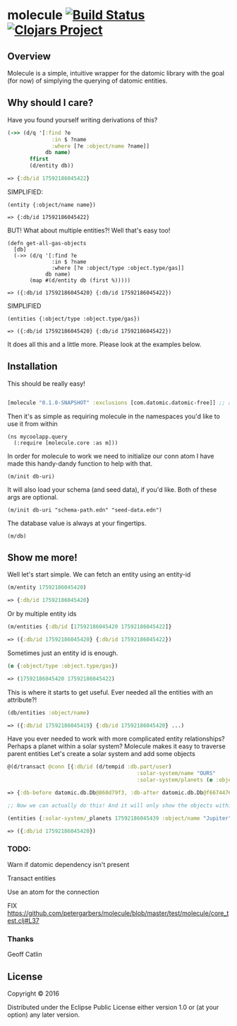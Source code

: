 # molecule [![Build Status](https://travis-ci.org/petergarbers/molecule.svg?branch=master)](https://travis-ci.org/petergarbers/molecule) [![Clojars Project](https://img.shields.io/clojars/v/molecule.svg)](https://clojars.org/molecule)


## Overview
Molecule is a simple, intuitive wrapper for the datomic library with the goal (for now) of simplying the querying of datomic entities.

## Why should I care?

Have you found yourself writing derivations of this?

```clj
(->> (d/q '[:find ?e
              :in $ ?name
              :where [?e :object/name ?name]]
            db name)
       ffirst
       (d/entity db))

=> {:db/id 17592186045422}

```

SIMPLIFIED:

```
(entity {:object/name name})

=> {:db/id 17592186045422}
```

BUT! What about multiple entities?!
Well that's easy too!

```
(defn get-all-gas-objects
  [db]
  (->> (d/q '[:find ?e
              :in $ ?name
              :where [?e :object/type :object.type/gas]]
            db name)
       (map #(d/entity db (first %)))))

=> ({:db/id 17592186045420} {:db/id 17592186045422})
```

SIMPLIFIED

```
(entities {:object/type :object.type/gas})

=> ({:db/id 17592186045420} {:db/id 17592186045422})
```

It does all this and a little more. Please look at the examples below.

## Installation

This should be really easy!

```clj

[molecule "0.1.0-SNAPSHOT" :exclusions [com.datomic.datomic-free]] ;; add to your project.clj

```

Then it's as simple as requiring molecule in the namespaces you'd like to use it from within

```
(ns mycoolapp.query
  (:require [molecule.core :as m]))
```

In order for molecule to work we need to initialize our conn atom
I have made this handy-dandy function to help with that. 

```
(m/init db-uri)
```

It will also load your schema (and seed data), if you'd like. Both of these args are optional.

```
(m/init db-uri "schema-path.edn" "seed-data.edn")
```

The database value is always at your fingertips.

`(m/db)`


## Show me more!

Well let's start simple. We can fetch an entity using an entity-id

```clj
(m/entity 17592186045420)

=> {:db/id 17592186045420}
```

Or by multiple entity ids

```clj
(m/entities {:db/id [17592186045420 17592186045422]}

=> ({:db/id 17592186045420} {:db/id 17592186045422})
```

Sometimes just an entity id is enough.

```clj
(e {:object/type :object.type/gas})

=> (17592186045420 17592186045422)
```

This is where it starts to get useful.
Ever needed all the entities with an attribute?!

```clj
(db/entities :object/name)

=> ({:db/id 17592186045419} {:db/id 17592186045420} ...)
```

Have you ever needed to work with more complicated entity relationships?
Perhaps a planet within a solar system?
Molecule makes it easy to traverse parent entities
Let's create a solar system and add some objects

```clj
@(d/transact @conn [{:db/id (d/tempid :db.part/user)
                                         :solar-system/name "OURS"
                                         :solar-system/planets (e :object/name)}])

=> {:db-before datomic.db.Db@860d79f3, :db-after datomic.db.Db@f6674476, :tx-data [#datom[13194139534334 50 #inst "2017-01-08T19:06:39.509-00:00" 13194139534334 true] #datom[17592186045439 63 "OURS" 13194139534334 true] #datom[17592186045439 64 17592186045419 13194139534334 true] #datom[17592186045439 64 17592186045420 13194139534334 true] ..., :tempids {-9223350046623220537 17592186045439}}

;; Now we can actually do this! And it will only show the objects within our solar system

(entities {:solar-system/_planets 17592186045439 :object/name "Jupiter"})

=> ({:db/id 17592186045420})
```

### TODO:
Warn if datomic dependency isn't present

Transact entities 

Use an atom for the connection

FIX https://github.com/petergarbers/molecule/blob/master/test/molecule/core_test.clj#L37

### Thanks

Geoff Catlin 

## License

Copyright © 2016

Distributed under the Eclipse Public License either version 1.0 or (at
your option) any later version.
